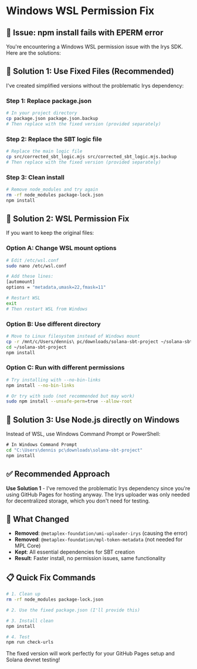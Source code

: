 # Windows WSL Permission Fix

## 🚨 Issue: npm install fails with EPERM error

You're encountering a Windows WSL permission issue with the Irys SDK. Here are the solutions:

## 🔧 Solution 1: Use Fixed Files (Recommended)

I've created simplified versions without the problematic Irys dependency:

### Step 1: Replace package.json
```bash
# In your project directory
cp package.json package.json.backup
# Then replace with the fixed version (provided separately)
```

### Step 2: Replace the SBT logic file
```bash
# Replace the main logic file
cp src/corrected_sbt_logic.mjs src/corrected_sbt_logic.mjs.backup
# Then replace with the fixed version (provided separately)
```

### Step 3: Clean install
```bash
# Remove node_modules and try again
rm -rf node_modules package-lock.json
npm install
```

## 🔧 Solution 2: WSL Permission Fix

If you want to keep the original files:

### Option A: Change WSL mount options
```bash
# Edit /etc/wsl.conf
sudo nano /etc/wsl.conf

# Add these lines:
[automount]
options = "metadata,umask=22,fmask=11"

# Restart WSL
exit
# Then restart WSL from Windows
```

### Option B: Use different directory
```bash
# Move to Linux filesystem instead of Windows mount
cp -r /mnt/c/Users/dennis\ pc/downloads/solana-sbt-project ~/solana-sbt-project
cd ~/solana-sbt-project
npm install
```

### Option C: Run with different permissions
```bash
# Try installing with --no-bin-links
npm install --no-bin-links

# Or try with sudo (not recommended but may work)
sudo npm install --unsafe-perm=true --allow-root
```

## 🔧 Solution 3: Use Node.js directly on Windows

Instead of WSL, use Windows Command Prompt or PowerShell:

```cmd
# In Windows Command Prompt
cd "C:\Users\dennis pc\downloads\solana-sbt-project"
npm install
```

## ✅ Recommended Approach

**Use Solution 1** - I've removed the problematic Irys dependency since you're using GitHub Pages for hosting anyway. The Irys uploader was only needed for decentralized storage, which you don't need for testing.

## 🎯 What Changed

- **Removed**: `@metaplex-foundation/umi-uploader-irys` (causing the error)
- **Removed**: `@metaplex-foundation/mpl-token-metadata` (not needed for MPL Core)
- **Kept**: All essential dependencies for SBT creation
- **Result**: Faster install, no permission issues, same functionality

## 📋 Quick Fix Commands

```bash
# 1. Clean up
rm -rf node_modules package-lock.json

# 2. Use the fixed package.json (I'll provide this)

# 3. Install clean
npm install

# 4. Test
npm run check-urls
```

The fixed version will work perfectly for your GitHub Pages setup and Solana devnet testing!
